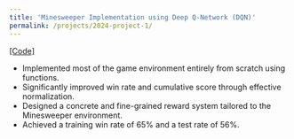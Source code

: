 ```yaml
---
title: 'Minesweeper Implementation using Deep Q-Network (DQN)'
permalink: /projects/2024-project-1/
---
```



[[Code]](https://github.com/juminsuh/24-1-MineMasters-01)
* Implemented most of the game environment entirely from scratch using functions.
* Significantly improved win rate and cumulative score through effective normalization.
* Designed a concrete and fine-grained reward system tailored to the Minesweeper environment. 
* Achieved a training win rate of 65% and a test rate of 56%.
